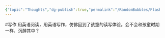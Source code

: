 ```yaml
---
{"topic":"Thoughts","dg-publish":true,"permalink":"/RandomBubbles/FlashThoughts/2022-06-12/","dgPassFrontmatter":true,"noteIcon":""}
---
```



#写作 用英语阅读，用英语写作，仿佛回到了孩童的读写体验。会不会和孩童时期一样，沉醉其中？
